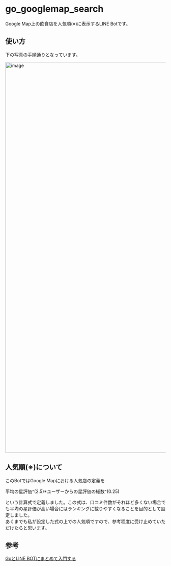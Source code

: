 # go_googlemap_search

Google Map上の飲食店を人気順(※)に表示するLINE Botです。

## 使い方
下の写真の手順通りとなっています。

<img width="1223" alt="image" src="https://github.com/kskisb/go_googlemap_search/assets/134213401/5d061446-2a93-48cc-96b7-92b9dc6fff88">


## 人気順(※)について
このBotではGoogle Mapにおける人気店の定義を

平均の星評価^(2.5)*ユーザーからの星評価の総数^(0.25)

という計算式で定義しました。この式は、口コミ件数がそれほど多くない場合でも平均の星評価が高い場合にはランキングに載りやすくなることを目的として設定しました。  
あくまでも私が設定した式の上での人気順ですので、参考程度に受け止めていただけたらと思います。

## 参考
[GoとLINE BOTにまとめて入門する](https://speakerdeck.com/yagieng/go-to-line-bot-ni-matometeru-men-suru)

